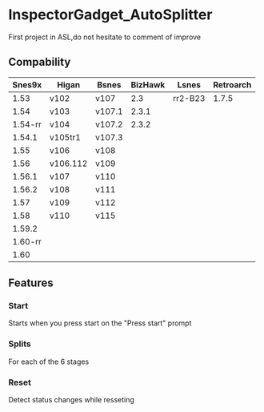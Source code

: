 # InspectorGadget_AutoSplitter
First project in ASL,do not hesitate to comment of improve

<h2>Compability</h2>
<table>
<thead>
  <tr>
    <th>Snes9x</th>
    <th>Higan</th>
    <th>Bsnes</th>
    <th>BizHawk</th>
    <th>Lsnes</th>
    <th>Retroarch</th>
  </tr>
</thead>
<tbody>
  <tr>
    <td>1.53</td>
    <td>v102</td>
    <td>v107</td>
    <td>2.3</td>
    <td>rr2-B23</td>
    <td>1.7.5</td>
  </tr>
  <tr>
    <td>1.54</td>
    <td>v103</td>
    <td>v107.1</td>
    <td>2.3.1</td>
    <td></td>
    <td></td>
  </tr>
  <tr>
    <td>1.54-rr</td>
    <td>v104</td>
    <td>v107.2</td>
    <td>2.3.2</td>
    <td></td>
    <td></td>
  </tr>
  <tr>
    <td>1.54.1</td>
    <td>v105tr1</td>
    <td>v107.3</td>
    <td></td>
    <td></td>
    <td></td>
  </tr>
  <tr>
    <td>1.55</td>
    <td>v106</td>
    <td>v108</td>
    <td></td>
    <td></td>
    <td></td>
  </tr>
  <tr>
    <td>1.56</td>
    <td>v106.112</td>
    <td>v109</td>
    <td></td>
    <td></td>
    <td></td>
  </tr>
  <tr>
    <td>1.56.1</td>
    <td>v107</td>
    <td>v110</td>
    <td></td>
    <td></td>
    <td></td>
  </tr>
  <tr>
    <td>1.56.2</td>
    <td>v108</td>
    <td>v111</td>
    <td></td>
    <td></td>
    <td></td>
  </tr>
  <tr>
    <td>1.57</td>
    <td>v109</td>
    <td>v112</td>
    <td></td>
    <td></td>
    <td></td>
  </tr>
  <tr>
    <td>1.58</td>
    <td>v110</td>
    <td>v115</td>
    <td></td>
    <td></td>
    <td></td>
  </tr>
  <tr>
    <td>1.59.2</td>
    <td></td>
    <td></td>
    <td></td>
    <td></td>
    <td></td>
  </tr>
  <tr>
    <td>1.60-rr</td>
    <td></td>
    <td></td>
    <td></td>
    <td></td>
    <td></td>
  </tr>
  <tr>
    <td>1.60</td>
    <td></td>
    <td></td>
    <td></td>
    <td></td>
    <td></td>
  </tr>
</tbody>
</table>
<h2>Features</h2>
<h3>Start</h3>
Starts when you press start on the "Press start" prompt
<h3>Splits</h3>
For each of the 6 stages
<h3>Reset</h3>
Detect status changes while resseting
